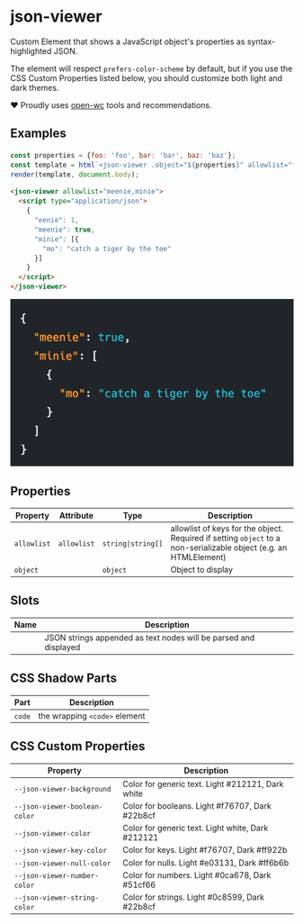 # json-viewer

Custom Element that shows a JavaScript object's properties as syntax-highlighted JSON.

The element will respect `prefers-color-scheme` by default, but if you use the
CSS Custom Properties listed below, you should customize both light and dark themes.

❤️ Proudly uses [open-wc](https://open-wc.org) tools and recommendations.

## Examples

```javascript
const properties = {foo: 'foo', bar: 'bar', baz: 'baz'};
const template = html`<json-viewer .object="${properties}" allowlist="foo,bar"></json-viewer>`;
render(template, document.body);
```

```html
<json-viewer allowlist="meenie,minie">
  <script type="application/json">
    {
      "eenie": 1,
      "meenie": true,
      "minie": [{
        "mo": "catch a tiger by the toe"
      }]
    }
  </script>
</json-viewer>
```

![Example Render](example.png)

## Properties

| Property    | Attribute   | Type               | Description                                      |
|-------------|-------------|--------------------|--------------------------------------------------|
| `allowlist` | `allowlist` | `string\|string[]` | allowlist of keys for the object.<br />Required if setting `object` to a non-serializable object (e.g. an HTMLElement) |
| `object`    |             | `object`           | Object to display                                |

## Slots

| Name | Description                                      |
|------|--------------------------------------------------|
|      | JSON strings appended as text nodes will be parsed and displayed |

## CSS Shadow Parts

| Part   | Description                   |
|--------|-------------------------------|
| `code` | the wrapping `<code>` element |

## CSS Custom Properties

| Property                      | Description                                      |
|-------------------------------|--------------------------------------------------|
| `--json-viewer-background`    | Color for generic text. Light #212121, Dark white |
| `--json-viewer-boolean-color` | Color for booleans. Light #f76707, Dark #22b8cf  |
| `--json-viewer-color`         | Color for generic text. Light white, Dark #212121 |
| `--json-viewer-key-color`     | Color for keys. Light #f76707, Dark #ff922b      |
| `--json-viewer-null-color`    | Color for nulls. Light #e03131, Dark #ff6b6b     |
| `--json-viewer-number-color`  | Color for numbers. Light #0ca678, Dark #51cf66   |
| `--json-viewer-string-color`  | Color for strings. Light #0c8599, Dark #22b8cf   |
